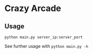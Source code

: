 # Crazy Arcade

## Usage
```python=
python main.py server_ip:server_port
```
See further usage with `python main.py -h`